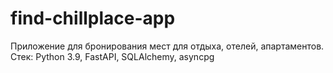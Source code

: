 # find-chillplace-app
Приложение для бронирования мест для отдыха, отелей, апартаментов. Стек: Python 3.9, FastAPI, SQLAlchemy, asyncpg
